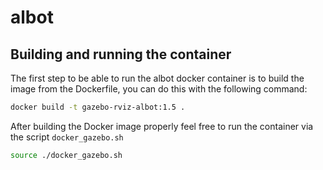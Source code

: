 # albot

## Building and running the container

The first step to be able to run the albot docker container is to build the image from the Dockerfile, you can do this with the following command:

```sh 
docker build -t gazebo-rviz-albot:1.5 .
```

After building the Docker image properly feel free to run the container via the script `docker_gazebo.sh`

```sh 
source ./docker_gazebo.sh
```

